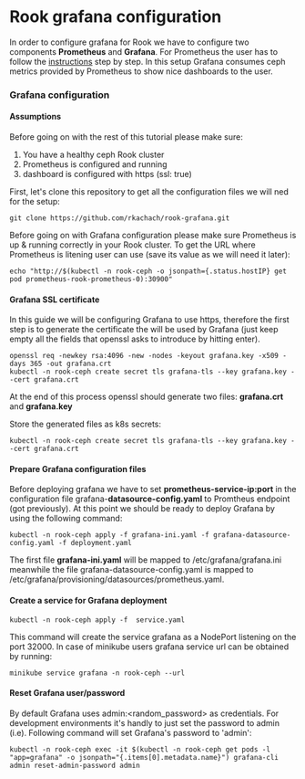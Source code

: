 
# Rook grafana configuration

In order to configure grafana for Rook we have to configure two components **Prometheus**  and **Grafana**. For Prometheus the user has to follow the [instructions](https://rook.io/docs/rook/latest/Storage-Configuration/Monitoring/ceph-monitoring/) step by step. In this setup Grafana consumes ceph metrics provided by Prometheus to show nice dashboards to the user.


### Grafana configuration

#### Assumptions
Before going on with the rest of this tutorial please make sure:

 1. You have a healthy ceph Rook cluster
 2. Prometheus is configured and running
 3. dashboard is configured with https (ssl: true)

First,  let's clone this repository to get all the configuration files we will ned for the setup:

    git clone https://github.com/rkachach/rook-grafana.git

Before going on with Grafana configuration please make sure Prometheus is up & running correctly in your Rook cluster. To get the URL where Prometheus is litening user can use (save its value as we will need it later):

    echo "http://$(kubectl -n rook-ceph -o jsonpath={.status.hostIP} get pod prometheus-rook-prometheus-0):30900"

#### Grafana SSL certificate

In this guide we will be configuring Grafana to use https, therefore the first step is to generate the certificate the will be used by Grafana (just keep empty all the fields that openssl asks to introduce by hitting enter).

    openssl req -newkey rsa:4096 -new -nodes -keyout grafana.key -x509 -days 365 -out grafana.crt
    kubectl -n rook-ceph create secret tls grafana-tls --key grafana.key --cert grafana.crt

At the end of this process openssl should generate two files: **grafana.crt** and **grafana.key**

Store the generated files as k8s secrets:

    kubectl -n rook-ceph create secret tls grafana-tls --key grafana.key --cert grafana.crt

#### Prepare Grafana configuration files

Before deploying grafana we have to set **prometheus-service-ip:port** in the configuration file grafana-**datasource-config.yaml** to Promtheus endpoint (got previously). At this point we should be ready to deploy Grafana by using the following command:

    kubectl -n rook-ceph apply -f grafana-ini.yaml -f grafana-datasource-config.yaml -f deployment.yaml

The first file **grafana-ini.yaml** will be mapped to /etc/grafana/grafana.ini meanwhile the file grafana-datasource-config.yaml is mapped to /etc/grafana/provisioning/datasources/prometheus.yaml.

#### Create a service for Grafana deployment

    kubectl -n rook-ceph apply -f  service.yaml

This command will create the service grafana as a NodePort listening on the port 32000. In case of minikube users grafana service url can be obtained by running:

    minikube service grafana -n rook-ceph --url


#### Reset Grafana user/password

By default Grafana uses admin:<random_password> as credentials. For development environments it's handly to just set the password to admin (i.e). Following command will set Grafana's password to 'admin':

    kubectl -n rook-ceph exec -it $(kubectl -n rook-ceph get pods -l "app=grafana" -o jsonpath="{.items[0].metadata.name}") grafana-cli admin reset-admin-password admin
